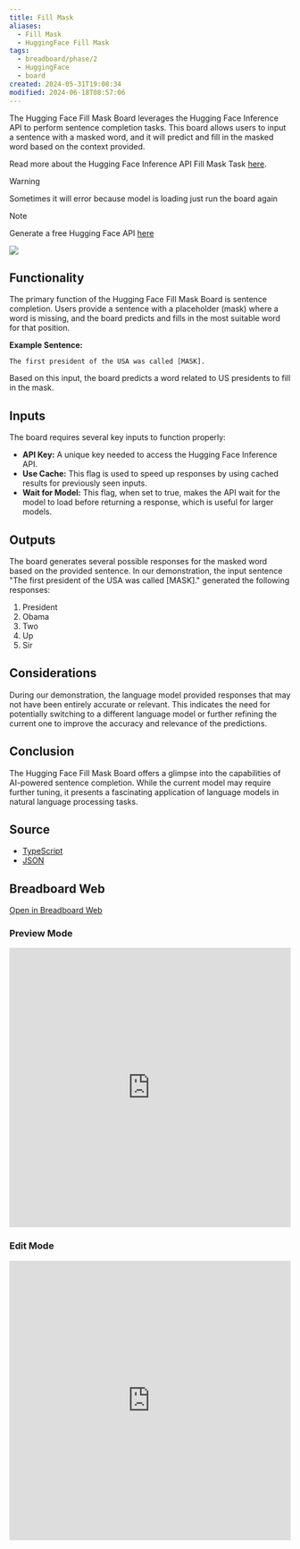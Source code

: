 ```yaml
---
title: Fill Mask
aliases:
  - Fill Mask
  - HuggingFace Fill Mask
tags:
  - breadboard/phase/2
  - HuggingFace
  - board
created: 2024-05-31T19:08:34
modified: 2024-06-18T08:57:06
---
```


The Hugging Face Fill Mask Board leverages the Hugging Face Inference API to perform sentence completion tasks. This board allows users to input a sentence with a masked word, and it will predict and fill in the masked word based on the context provided.

Read more about the Hugging Face Inference API Fill Mask Task [here](https://huggingface.co/docs/api-inference/detailed_parameters?code=js#fill-mask-task).

> [!warning]
> Sometimes it will error because model is loading just run the board again

> [!note]
> Generate a free Hugging Face API [here](https://huggingface.co/settings/tokens)

![](https://youtu.be/1JkFbhX-OLg)

## Functionality

The primary function of the Hugging Face Fill Mask Board is sentence completion. Users provide a sentence with a placeholder (mask) where a word is missing, and the board predicts and fills in the most suitable word for that position.

**Example Sentence:**

```
The first president of the USA was called [MASK].
```

Based on this input, the board predicts a word related to US presidents to fill in the mask.

## Inputs

The board requires several key inputs to function properly:

- **API Key:** A unique key needed to access the Hugging Face Inference API.
- **Use Cache:** This flag is used to speed up responses by using cached results for previously seen inputs.
- **Wait for Model:** This flag, when set to true, makes the API wait for the model to load before returning a response, which is useful for larger models.

## Outputs

The board generates several possible responses for the masked word based on the provided sentence. In our demonstration, the input sentence "The first president of the USA was called [MASK]." generated the following responses:

1. President
2. Obama
3. Two
4. Up
5. Sir

## Considerations

During our demonstration, the language model provided responses that may not have been entirely accurate or relevant. This indicates the need for potentially switching to a different language model or further refining the current one to improve the accuracy and relevance of the predictions.

## Conclusion

The Hugging Face Fill Mask Board offers a glimpse into the capabilities of AI-powered sentence completion. While the current model may require further tuning, it presents a fascinating application of language models in natural language processing tasks.

## Source

- [TypeScript](https://github.com/ExaDev/breadboard-examples/blob/main/src/examples/fill-mask/index.ts)
- [JSON](https://github.com/ExaDev/breadboard-examples/blob/main/src/examples/fill-mask/board.json)

## Breadboard Web

[Open in Breadboard Web](https://breadboard-ai.web.app/?board=https://raw.githubusercontent.com/ExaDev/breadboard-examples/main/src/examples/fill-mask/board.json)

### Preview Mode

<iframe src="https://breadboard-ai.web.app/?board=https://raw.githubusercontent.com/ExaDev/breadboard-examples/main/src/examples/fill-mask/board.json&embed" style="width: 100%; height: 500px; border: 0;"></iframe>

### Edit Mode

<iframe src="https://breadboard-ai.web.app/?board=https://raw.githubusercontent.com/ExaDev/breadboard-examples/main/src/examples/fill-mask/board.json" style="width: 100%; height: 500px; border: 0;"></iframe>
